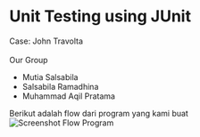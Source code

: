 # Unit Testing using JUnit
Case: John Travolta<br><br>
Our Group
- Mutia Salsabila
- Salsabila Ramadhina
- Muhammad Aqil Pratama

Berikut adalah flow dari program yang kami buat
![Screenshot Flow Program](https://firebasestorage.googleapis.com/v0/b/bismillahpertama-b6465.appspot.com/o/Flow%20John%20Travolta.png?alt=media&token=2ebbf6c3-63fa-42c7-88e8-12bdfd799356)
